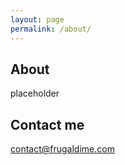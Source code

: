 ```yaml
---
layout: page
permalink: /about/
---
```


## About

placeholder

## Contact me

[contact@frugaldime.com](mailto:contact@frugaldime.com)
